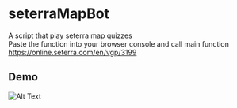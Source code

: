 # seterraMapBot

A script that play seterra map quizzes <br />
Paste the function into your browser console and call main function<br />
https://online.seterra.com/en/vgp/3199

## Demo

![Alt Text](https://github.com/777mlHg/seterra-map-bot/blob/master/images/map_bot.gif)
